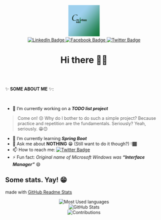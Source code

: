 <div id="header" align="center">
  <img src="assets/profile.png" width="100"/>
  <div id="badges">
    <a href="https://www.linkedin.com/in/christian-gabriel-nana/">
      <img src="https://img.shields.io/badge/LinkedIn-blue?style=for-the-badge&logo=linkedin&logoColor=white" alt="LinkedIn Badge"/>
    </a>
    <a href="https://facebook.com/christian80gabi2">
      <img src="https://img.shields.io/badge/Facebook-blue?style=for-the-badge&logo=facebook&logoColor=white" alt="Facebook Badge"/>
    </a>
    <a href="https://twitter.com/christian80gabi">
      <img src="https://img.shields.io/badge/Twitter-blue?style=for-the-badge&logo=twitter&logoColor=white" alt="Twitter Badge"/>
    </a>
  </div>
  <h1>Hi there 👋🏾</h1>
</div>

<br><br>

✨ **SOME ABOUT ME** ✨:

<br>

- 🔭 I’m currently working on a **_TODO list project_** 
> Come on! 😒 Why do I bother to do such a simple project? Because practice and repetition are the fundamentals. Seriously? Yeah, seriously. 😁😊
- 🌱 I’m currently learning **_Spring Boot_**
- 💬 Ask me about **NOTHING** 😁 (Still want to do it though?) 👇🏾
- 📫 How to reach me: [![Twitter Badge](https://img.shields.io/twitter/url?label=twitter&style=social&url=https%3A%2F%2Ftwitter.com%2Fchristian80gabi)](https://twitter.com/christian80gabi)
- ⚡ Fun fact: _Original name of Microsoft Windows was **“Interface Manager”**_ 😄

## Some stats. Yay! 😁
made with [GitHub Readme Stats](https://github.com/anuraghazra/github-readme-stats)

<div align="center">
  <img src="https://github-readme-stats.vercel.app/api/top-langs?username=christian80gabi&show_icons=true&theme=vue-dark&langs_count=8" alt="Most Used languages">
  
  <br>
  
  <img src="https://github-readme-stats.vercel.app/api?username=christian80gabi&count_private=true&show_icons=true&theme=vue-dark" alt="GitHub Stats">
  
  <br>
    
  <img src="https://github-profile-summary-cards.vercel.app/api/cards/profile-details?username=christian80gabi&theme=github_dark" alt="Contributions"/>
</div>

<!-- More GitHub Pins
<a href="https://github.com/anuraghazra/github-readme-stats">
  <img align="center" src="https://github-readme-stats.vercel.app/api/pin/?username=anuraghazra&repo=github-readme-stats" />
</a>
<a href="https://github.com/anuraghazra/convoychat">
  <img align="center" src="https://github-readme-stats.vercel.app/api/pin/?username=anuraghazra&repo=convoychat" />
</a>
-->
